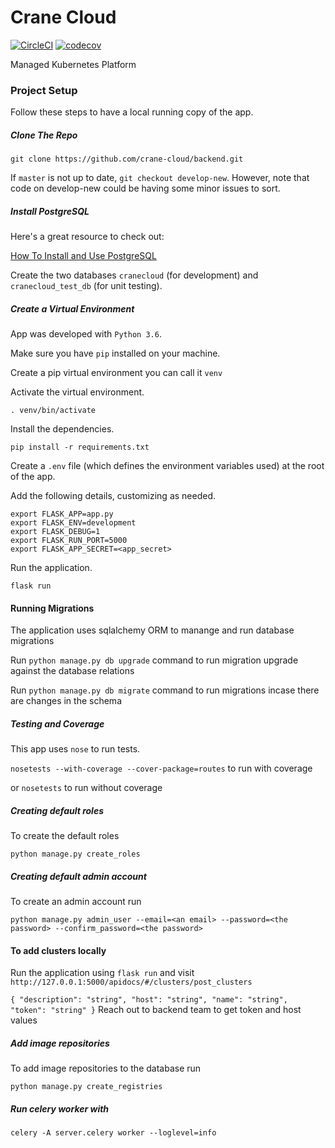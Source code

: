 
# Crane Cloud

[![CircleCI](https://circleci.com/gh/crane-cloud/backend/tree/develop.svg?style=svg)](https://circleci.com/gh/crane-cloud/backend/tree/develop)
[![codecov](https://codecov.io/gh/crane-cloud/backend/branch/develop/graph/badge.svg)](https://codecov.io/gh/crane-cloud/backend)

Managed Kubernetes Platform

### Project Setup

Follow these steps to have a local running copy of the app.

##### Clone The Repo

`git clone https://github.com/crane-cloud/backend.git`

If `master` is not up to date, `git checkout develop-new`. However, note that code on develop-new could be having some minor issues to sort.

##### Install PostgreSQL

Here's a great resource to check out:

[How To Install and Use PostgreSQL](https://www.digitalocean.com/community/tutorials/how-to-install-and-use-postgresql-on-ubuntu-18-04)

Create the two databases `cranecloud` (for development) and `cranecloud_test_db` (for unit testing).

##### Create a Virtual Environment

App was developed with `Python 3.6`.

Make sure you have `pip` installed on your machine.

Create a pip virtual environment you can call it `venv`

Activate the virtual environment.

`. venv/bin/activate`

Install the dependencies.

`pip install -r requirements.txt`

Create a `.env` file (which defines the environment variables used) at the root of the app.

Add the following details, customizing as needed.

```
export FLASK_APP=app.py
export FLASK_ENV=development
export FLASK_DEBUG=1
export FLASK_RUN_PORT=5000
export FLASK_APP_SECRET=<app_secret>
```


Run the application.

`flask run`

#### Running Migrations

The application uses sqlalchemy ORM to manange and run database migrations

Run `python manage.py db upgrade` command to run migration upgrade against the database relations

Run `python manage.py db migrate` command to run migrations incase there are changes in the schema

##### Testing and Coverage

This app uses `nose` to run tests.

`nosetests --with-coverage --cover-package=routes` to run with coverage

or `nosetests` to run without coverage

##### Creating default roles

To create the default roles

`python manage.py create_roles`


##### Creating default admin account

To create an admin account run

`python manage.py admin_user --email=<an email> --password=<the password> --confirm_password=<the password>`

#### To add clusters locally

Run the application using `flask run` and visit `http://127.0.0.1:5000/apidocs/#/clusters/post_clusters`

`{
  "description": "string",
  "host": "string",
  "name": "string",
  "token": "string"
}`
Reach out to backend team to get token and host values

##### Add image repositories

To add image repositories to the database run

`python manage.py create_registries`

##### Run celery worker with

`celery -A server.celery worker --loglevel=info`
